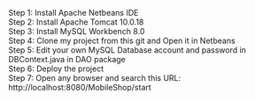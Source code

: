 Step 1: Install Apache Netbeans IDE
<br>
Step 2: Install Apache Tomcat 10.0.18
<br>
Step 3: Install MySQL Workbench 8.0
<br>
Step 4: Clone my project from this git and Open it in Netbeans
<br>
Step 5: Edit your own MySQL Database account and password in DBContext.java in DAO package
<br>
Step 6: Deploy the project
<br>
Step 7: Open any browser and search this URL: http://localhost:8080/MobileShop/start
